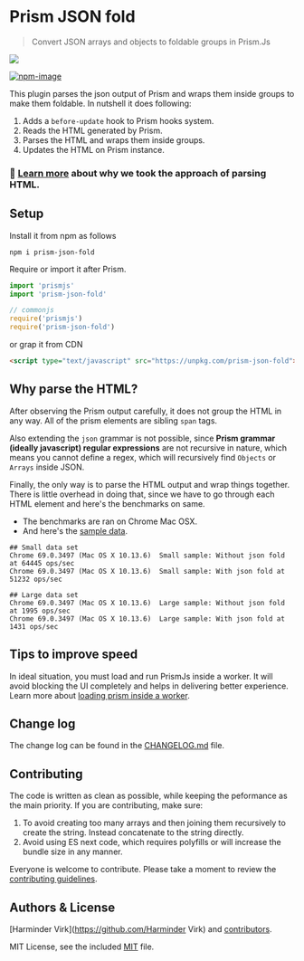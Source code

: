 # Prism JSON fold
> Convert JSON arrays and objects to foldable groups in Prism.Js

![](https://res.cloudinary.com/adonisjs/image/upload/q_100/v1537431260/prism-json-fold_vhw5tf.gif)

[![npm-image]][npm-url]

This plugin parses the json output of Prism and wraps them inside groups to make them foldable. In nutshell it does following:

1. Adds a `before-update` hook to Prism hooks system.
2. Reads the HTML generated by Prism.
3. Parses the HTML and wraps them inside groups.
4. Updates the HTML on Prism instance.

### 💁 [Learn more](#why-parse-the-html) about why we took the approach of parsing HTML.

## Setup
Install it from npm as follows

```shell
npm i prism-json-fold
```

Require or import it after Prism.

```js
import 'prismjs'
import 'prism-json-fold'

// commonjs
require('prismjs')
require('prism-json-fold')
```

or grap it from CDN

```html
<script type="text/javascript" src="https://unpkg.com/prism-json-fold"></script>
```

## Why parse the HTML?
After observing the Prism output carefully, it does not group the HTML in any way. All of the prism elements are sibling `span` tags.

Also extending the `json` grammar is not possible, since **Prism grammar (ideally javascript) regular expressions** are not recursive in nature, which means you cannot define a regex, which will recursively find `Objects` or `Arrays` inside JSON.

Finally, the only way is to parse the HTML output and wrap things together. There is little overhead in doing that, since we have to go through each HTML element and here's the benchmarks on same.

- The benchmarks are ran on Chrome Mac OSX.
- And here's the [sample data]().

```shell
## Small data set
Chrome 69.0.3497 (Mac OS X 10.13.6)  Small sample: Without json fold at 64445 ops/sec
Chrome 69.0.3497 (Mac OS X 10.13.6)  Small sample: With json fold at 51232 ops/sec

## Large data set
Chrome 69.0.3497 (Mac OS X 10.13.6)  Large sample: Without json fold at 1995 ops/sec
Chrome 69.0.3497 (Mac OS X 10.13.6)  Large sample: With json fold at 1431 ops/sec
```

## Tips to improve speed
In ideal situation, you must load and run PrismJs inside a worker. It will avoid blocking the UI completely and helps in delivering better experience. Learn more about [loading prism inside a worker]().

## Change log

The change log can be found in the [CHANGELOG.md](https://github.com/dimerapp/prism-json-fold/CHANGELOG.md) file.

## Contributing
The code is written as clean as possible, while keeping the peformance as the main priority. If you are contributing, make sure:

1. To avoid creating too many arrays and then joining them recursively to create the string. Instead concatenate to the string directly.
2. Avoid using ES next code, which requires polyfills or will increase the bundle size in any manner.

Everyone is welcome to contribute. Please take a moment to review the [contributing guidelines](CONTRIBUTING.md).

## Authors & License
[Harminder Virk](https://github.com/Harminder Virk) and [contributors](https://github.com/dimerapp/prism-json-fold/graphs/contributors).

MIT License, see the included [MIT](LICENSE.md) file.

[npm-image]: https://img.shields.io/npm/v/prism-json-fold.svg?style=flat-square&logo=npm
[npm-url]: https://npmjs.org/package/prism-json-fold "npm"
